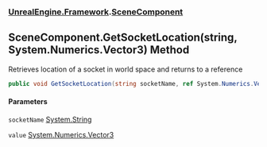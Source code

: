### [UnrealEngine.Framework](./UnrealEngine-Framework.md 'UnrealEngine.Framework').[SceneComponent](./SceneComponent.md 'UnrealEngine.Framework.SceneComponent')
## SceneComponent.GetSocketLocation(string, System.Numerics.Vector3) Method
Retrieves location of a socket in world space and returns to a reference  
```csharp
public void GetSocketLocation(string socketName, ref System.Numerics.Vector3 value);
```
#### Parameters
<a name='UnrealEngine-Framework-SceneComponent-GetSocketLocation(string_System-Numerics-Vector3)-socketName'></a>
`socketName` [System.String](https://docs.microsoft.com/en-us/dotnet/api/System.String 'System.String')  
  
<a name='UnrealEngine-Framework-SceneComponent-GetSocketLocation(string_System-Numerics-Vector3)-value'></a>
`value` [System.Numerics.Vector3](https://docs.microsoft.com/en-us/dotnet/api/System.Numerics.Vector3 'System.Numerics.Vector3')  
  
